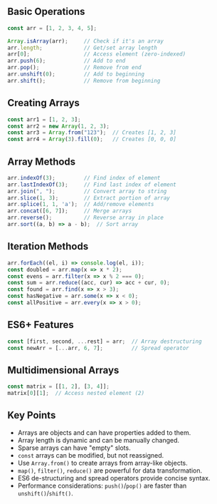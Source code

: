 ## Basic Operations

```javascript
const arr = [1, 2, 3, 4, 5];

Array.isArray(arr);     // Check if it's an array
arr.length;             // Get/set array length
arr[0];                 // Access element (zero-indexed)
arr.push(6);            // Add to end
arr.pop();              // Remove from end
arr.unshift(0);         // Add to beginning
arr.shift();            // Remove from beginning
```

## Creating Arrays

```javascript
const arr1 = [1, 2, 3];
const arr2 = new Array(1, 2, 3);
const arr3 = Array.from("123");  // Creates [1, 2, 3]
const arr4 = Array(3).fill(0);   // Creates [0, 0, 0]
```

## Array Methods

```javascript
arr.indexOf(3);         // Find index of element
arr.lastIndexOf(3);     // Find last index of element
arr.join(", ");         // Convert array to string
arr.slice(1, 3);        // Extract portion of array
arr.splice(1, 1, 'a');  // Add/remove elements
arr.concat([6, 7]);     // Merge arrays
arr.reverse();          // Reverse array in place
arr.sort((a, b) => a - b);  // Sort array
```

## Iteration Methods

```javascript
arr.forEach((el, i) => console.log(el, i));
const doubled = arr.map(x => x * 2);
const evens = arr.filter(x => x % 2 === 0);
const sum = arr.reduce((acc, cur) => acc + cur, 0);
const found = arr.find(x => x > 3);
const hasNegative = arr.some(x => x < 0);
const allPositive = arr.every(x => x > 0);
```

## ES6+ Features

```javascript
const [first, second, ...rest] = arr;  // Array destructuring
const newArr = [...arr, 6, 7];         // Spread operator
```

## Multidimensional Arrays

```javascript
const matrix = [[1, 2], [3, 4]];
matrix[0][1];  // Access nested element (2)
```

## Key Points

- Arrays are objects and can have properties added to them.
- Array length is dynamic and can be manually changed.
- Sparse arrays can have "empty" slots.
- `const` arrays can be modified, but not reassigned.
- Use `Array.from()` to create arrays from array-like objects.
- `map()`, `filter()`, `reduce()` are powerful for data transformation.
- ES6 de-structuring and spread operators provide concise syntax.
- Performance considerations: `push()`/`pop()` are faster than `unshift()`/`shift()`.